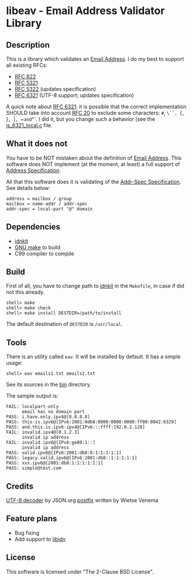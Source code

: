 # libeav - Email Address Validator Library


## Description

This is a library which validates an [Email Address][1]. I do my best to
support all existing RFCs:

* [RFC 822][2]
* [RFC 5321][3]
* [RFC 5322][4] (updates <atext> specification)
* [RFC 6321][5] (UTF-8 support; updates <atext> specification)


A quick note about [RFC 6321][5]: it is possible that the correct implementation
SHOULD take into account [RFC 20][6] to exclude some characters:
`#`, `\``, `{`, `}`, `|`, `~` and `^`. I did it, but you change such a
behavior (see the [is_6321_local.c][7] file.


## What it does not

You have to be NOT mistaken about the definition of [Email Address][1].
This software does NOT implement (at the moment, at least) a full support
of [Address Specification][14].

All that this software does it is validating of the [Addr-Spec Specification][15].
See details below:

	address = mailbox / group
	mailbox = name-addr / addr-spec
	addr-spec = local-part "@" domain


## Dependencies

* [idnkit][8]
* [GNU make][10] to build
* C99 compiler to compile


## Build

First of all, you have to change path to [idnkit][8] in the `Makefile`, in
case if did not this already.

```
shell> make
shell> make check
shell> make install DESTDIR=/path/to/install
```

The default destination of `DESTDIR` is `/usr/local`.


## Tools

There is an utility called `eav`. It will be installed by default. It has
a simple usage:

```
shell> eav emails1.txt emails2.txt
```

See its sources in the [bin][12] directory.

The sample output is:

```
FAIL: localpart-only
      email has no domain part
PASS: i.have.only.ipv4@[8.8.8.8]
PASS: this-is.ipv6@[IPv6:2001:0db8:0000:0000:0000:ff00:0042:8329]
PASS: and.this.is.ipv6-ipv4@[IPv6:::ffff:192.0.2.128]
FAIL: invalid.ipv4@[0.1.2.3]
      invalid ip address
FAIL: invalid.ipv6@[IPv6:ge80:1::]
      invalid ip address
PASS: valid.ipv6@[IPv6:2001:db8:0:1:1:1:1:1]
PASS: legacy.valid.ipv6@[IPv6:2001:db8::1:1:1:1:1]
PASS: xxx.ipv6@[2001:db8:1:1:1:1:1:1]
PASS: simple@test.com
```


## Credits

[UTF-8 decoder][11] by JSON.org
[postfix][13] written by Wietse Venema


## Feature plans

* Bug fixing
* Add support to [libidn][9]


## License

This software is licensed under "The 2-Clause BSD License".


[1]: https://en.wikipedia.org/wiki/Email_address
[2]: https://tools.ietf.org/html/rfc822
[3]: https://tools.ietf.org/html/rfc5321
[4]: https://tools.ietf.org/html/rfc5322
[5]: https://tools.ietf.org/html/rfc6321
[6]: https://tools.ietf.org/html/rfc20
[7]: /src/is_6321_local.c
[8]: https://jprs.co.jp/idn/index-e.html
[9]: https://www.gnu.org/software/libidn/
[10]: https://www.gnu.org/software/make/
[11]: http://www.json.org/JSON_checker/
[12]: /bin/
[13]: http://www.postfix.org/
[14]: https://tools.ietf.org/html/rfc5322#section-3.4
[15]: https://tools.ietf.org/html/rfc5322#section-3.4.1
